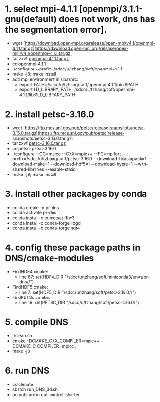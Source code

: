 
# 1. select mpi-4.1.1 [openmpi/3.1.1-gnu(default) does not work, dns has the segmentation error].

- wget [https://download.open-mpi.org/release/open-mpi/v4.1/openmpi-4.1.1.tar.gz](https://download.open-mpi.org/release/open-mpi/v4.1/openmpi-4.1.1.tar.gz)
- tar zxvf [openmpi-4.1.1.tar.gz](https://download.open-mpi.org/release/open-mpi/v4.1/openmpi-4.1.1.tar.gz)
- cd openmpi-4.1.1
- ./configure --prefix=/sdcc/u/tzhang/soft/openmpi-4.1.1
- make -j8; make install
- add mpi environment in /.bashrc:
    - export PATH=/sdcc/u/tzhang/soft/openmpi-4.1.1/bin:$PATH
    - export LD_LIBRARY_PATH=/sdcc/u/tzhang/soft/openmpi-4.1.1/lib:$LD_LIBRARY_PATH

# 2. install petsc-3.16.0

- wget [https://ftp.mcs.anl.gov/pub/petsc/release-snapshots/petsc-3.16.0.tar.gz](https://ftp.mcs.anl.gov/pub/petsc/release-snapshots/petsc-3.16.0.tar.gz)
- tar zxvf [petsc-3.16.0.tar.gz](https://ftp.mcs.anl.gov/pub/petsc/release-snapshots/petsc-3.16.0.tar.gz)
- cd petsc-petsc-3.16.0
- ./configure --CC=mpicc --CXX=mpic++ --FC=mpifort --prefix=/sdcc/u/tzhang/soft/petsc-3.16.0 --download-fblaslapack=1 --download-make=1 --download-hdf5=1 --download-hypre=1 --with-shared-libraries --enable-static
- make -j8; make install

# 3. install other packages by conda

- conda create -n pr-dns
- conda activate pr-dns
- conda install -c eumetsat fftw3
- conda install -c conda-forge libgd
- conda install -c conda-forge hdf4

# 4. config these package paths in DNS/cmake-modules

- FindHDF4.cmake:
    - line 67: set(HDF4_DIR "/sdcc/u/tzhang/soft/miniconda3/envs/pr-dns//")
- FindHDF5.cmake:
    - line 7: set(HDF5_DIR "/sdcc/u/tzhang/soft/petsc-3.16.0//")
- FindPETSc.cmake:
    - line 16: set(PETSC_DIR "/sdcc/u/tzhang/soft/petsc-3.16.0/")

# 5. compile DNS

- ./clean.sh
- cmake -DCMAKE_CXX_COMPILER=mpic++ -DCMAKE_C_COMPILER=mpicc .
- make -j8

# 6. run DNS

- cd climate
- sbatch run_DNS_3d.sh
- outputs are in out-control-shorter
